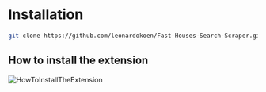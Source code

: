 # Installation

```bash
git clone https://github.com/leonardokoen/Fast-Houses-Search-Scraper.git
```

## How to install the extension

 ![HowToInstallTheExtension](https://youtu.be/J16TC9l4EZU)